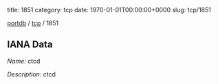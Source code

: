 title: 1851
category: tcp
date: 1970-01-01T00:00:00+0000
slug: tcp/1851

[portdb](/) / [tcp](/category/tcp.html) / 1851


## IANA Data

_Name:_ ctcd

_Description:_ ctcd

